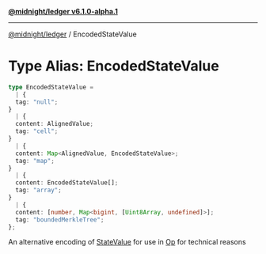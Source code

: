 [**@midnight/ledger v6.1.0-alpha.1**](../README.md)

***

[@midnight/ledger](../globals.md) / EncodedStateValue

# Type Alias: EncodedStateValue

```ts
type EncodedStateValue = 
  | {
  tag: "null";
}
  | {
  content: AlignedValue;
  tag: "cell";
}
  | {
  content: Map<AlignedValue, EncodedStateValue>;
  tag: "map";
}
  | {
  content: EncodedStateValue[];
  tag: "array";
}
  | {
  content: [number, Map<bigint, [Uint8Array, undefined]>];
  tag: "boundedMerkleTree";
};
```

An alternative encoding of [StateValue](../classes/StateValue.md) for use in [Op](Op.md) for
technical reasons
